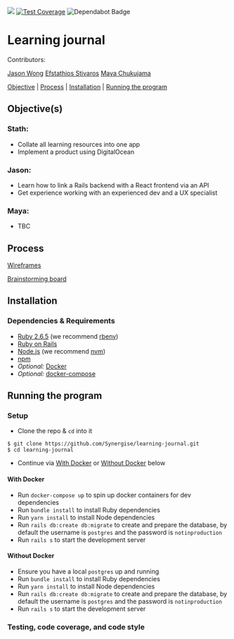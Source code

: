 <a href="https://codeclimate.com/github/Synergise/learning-journal/maintainability"><img src="https://api.codeclimate.com/v1/badges/56dba4010aa27a6aa01f/maintainability" /></a>
[![Test Coverage](https://api.codeclimate.com/v1/badges/56dba4010aa27a6aa01f/test_coverage)](https://codeclimate.com/github/Synergise/learning-journal/test_coverage)
<img src="https://flat.badgen.net/dependabot/Synergise/learning-journal?icon=dependabot" alt="Dependabot Badge" />

# Learning journal

Contributors:

[Jason Wong](https://github.com/jasylwong/)
[Efstathios Stivaros](https://github.com/Stivaros)
[Maya Chukujama]()

[Objective](#Objective) | [Process](#process) | [Installation](#installation) | [Running the program](#running_the_program)

## Objective(s)

### Stath:
- Collate all learning resources into one app
- Implement a product using DigitalOcean

### Jason:
- Learn how to link a Rails backend with a React frontend via an API
- Get experience working with an experienced dev and a UX specialist

### Maya:
- TBC

## Process

[Wireframes](https://jason842465.invisionapp.com/freehand/learning-journal-36SgV4eMJ?v=vjZVtVETrCEbCjPjKYYovg%3D%3D&linkshare=urlcopied)

[Brainstorming board](https://miro.com/app/board/o9J_ksZAM5U=/)

## Installation

### Dependencies & Requirements

* [Ruby 2.6.5](https://www.ruby-lang.org/en/news/2019/10/01/ruby-2-6-5-released/) (we recommend [rbenv](https://github.com/rbenv/rbenv))
* [Ruby on Rails](https://rubyonrails.org/)
* [Node.js](https://nodejs.org/en/) (we recommend [nvm](https://github.com/nvm-sh/nvm))
* [npm](https://www.npmjs.com/get-npm)
* _Optional:_ [Docker](https://docs.docker.com/get-docker/)
* _Optional:_ [docker-compose](https://docs.docker.com/compose/install/)

## <a name="running_the_program">Running the program</a>

### Setup

* Clone the repo & `cd` into it
```
$ git clone https://github.com/Synergise/learning-journal.git
$ cd learning-journal
```
* Continue via [With Docker](#with-docker) or [Without Docker](#without-docker) below

#### With Docker
* Run `docker-compose up` to spin up docker containers for dev dependencies
* Run `bundle install` to install Ruby dependencies
* Run `yarn install` to install Node dependencies
* Run `rails db:create db:migrate` to create and prepare the database, by default the username is `postgres` and the password is `notinproduction`
* Run `rails s` to start the development server

#### Without Docker
* Ensure you have a local `postgres` up and running
* Run `bundle install` to install Ruby dependencies
* Run `yarn install` to install Node dependencies
* Run `rails db:create db:migrate` to create and prepare the database, by default the username is `postgres` and the password is `notinproduction`
* Run `rails s` to start the development server

### Testing, code coverage, and code style
```

```
